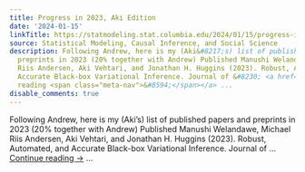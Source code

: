 ```yaml
---
title: Progress in 2023, Aki Edition
date: '2024-01-15'
linkTitle: https://statmodeling.stat.columbia.edu/2024/01/15/progress-in-2023-aki-edition/
source: Statistical Modeling, Causal Inference, and Social Science
description: Following Andrew, here is my (Aki&#8217;s) list of published papers and
  preprints in 2023 (20% together with Andrew) Published Manushi Welandawe, Michael
  Riis Andersen, Aki Vehtari, and Jonathan H. Huggins (2023). Robust, Automated, and
  Accurate Black-box Variational Inference. Journal of &#8230; <a href="https://statmodeling.stat.columbia.edu/2024/01/15/progress-in-2023-aki-edition/">Continue
  reading <span class="meta-nav">&#8594;</span></a> ...
disable_comments: true
---
```

Following Andrew, here is my (Aki&#8217;s) list of published papers and preprints in 2023 (20% together with Andrew) Published Manushi Welandawe, Michael Riis Andersen, Aki Vehtari, and Jonathan H. Huggins (2023). Robust, Automated, and Accurate Black-box Variational Inference. Journal of &#8230; <a href="https://statmodeling.stat.columbia.edu/2024/01/15/progress-in-2023-aki-edition/">Continue reading <span class="meta-nav">&#8594;</span></a> ...